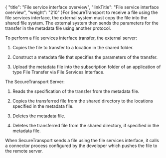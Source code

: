 {
    "title": "File service interface overview",
    "linkTitle": "File service interface overview",
    "weight": "210"
}For SecureTransport to receive a file using the file services interface, the external system must copy the file into the shared file system. The external system then sends the parameters for the transfer in the metadata file using another protocol.

To perform a file services interface transfer, the external server:

1.  Copies the file to transfer to a location in the shared folder.
2.  Construct a metadata file that specifies the parameters of the transfer.
3.  Upload the metadata file into the subscription folder of an application of type File Transfer via File Services Interface.

The SecureTransport Server:

1.  Reads the specification of the transfer from the metadata file.
2.  Copies the transferred file from the shared directory to the locations specified in the metadata file.
3.  Deletes the metadata file.
4.  Deletes the transferred file from the shared directory, if specified in the metadata file.

When SecureTransport sends a file using the file services interface, it calls a connector process configured by the developer which pushes the file to the remote server.
